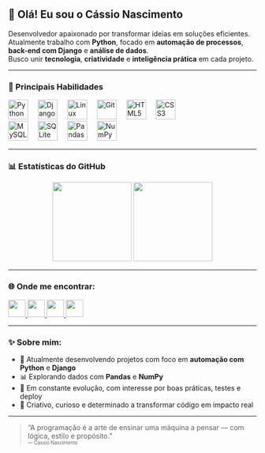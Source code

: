 ## 👋 Olá! Eu sou o Cássio Nascimento

Desenvolvedor apaixonado por transformar ideias em soluções eficientes.  
Atualmente trabalho com **Python**, focado em **automação de processos**, **back-end com Django** e **análise de dados**.  
Busco unir **tecnologia**, **criatividade** e **inteligência prática** em cada projeto.

---

### 🧠 Principais Habilidades

<div align="left">
  <img src="https://cdn.jsdelivr.net/gh/devicons/devicon/icons/python/python-original.svg" height="40" alt="Python" title="Python"/>
  <img width="12"/>
  <img src="https://cdn.jsdelivr.net/gh/devicons/devicon/icons/django/django-plain-wordmark.svg" height="40" alt="Django" title="Django"/>
  <img width="12"/>
  <img src="https://cdn.jsdelivr.net/gh/devicons/devicon/icons/linux/linux-original.svg" height="40" alt="Linux" title="Linux"/>
  <img width="12"/>
  <img src="https://cdn.jsdelivr.net/gh/devicons/devicon/icons/git/git-original.svg" height="40" alt="Git" title="Git"/>
  <img width="12"/>
  <img src="https://cdn.jsdelivr.net/gh/devicons/devicon/icons/html5/html5-original.svg" height="40" alt="HTML5" title="HTML5"/>
  <img width="12"/>
  <img src="https://cdn.jsdelivr.net/gh/devicons/devicon/icons/css3/css3-original.svg" height="40" alt="CSS3" title="CSS3"/>
</div>

<div align="left">
  <img src="https://cdn.jsdelivr.net/gh/devicons/devicon/icons/mysql/mysql-original.svg" height="40" alt="MySQL" title="MySQL"/>
  <img width="12"/>
  <img src="https://cdn.jsdelivr.net/gh/devicons/devicon/icons/sqlite/sqlite-original.svg" height="40" alt="SQLite" title="SQLite"/>
  <img width="12"/>
  <img src="https://cdn.jsdelivr.net/gh/devicons/devicon/icons/pandas/pandas-original.svg" height="40" alt="Pandas" title="Pandas"/>
  <img width="12"/>
  <img src="https://cdn.jsdelivr.net/gh/devicons/devicon/icons/numpy/numpy-original.svg" height="40" alt="NumPy" title="NumPy"/>
</div>

---

### 📊 Estatísticas do GitHub

<div align="center">
  <img src="https://github-readme-stats.vercel.app/api?username=DevCassioNascimento&show_icons=true&theme=dracula&count_private=true&hide_border=false" height="160" />
  <img src="https://github-readme-stats.vercel.app/api/top-langs?username=DevCassioNascimento&layout=compact&langs_count=6&theme=dracula&hide_border=false" height="160" />
</div>

---

### 🌐 Onde me encontrar:

<div align="left">
  <a href="mailto:cassionascimentovieira@outlook.com" target="_blank">
    <img src="https://img.shields.io/static/v1?message=Email&logo=microsoftoutlook&label=&color=0072C6&logoColor=white&labelColor=&style=for-the-badge" height="35" />
  </a>
  <a href="https://www.linkedin.com/in/c%C3%A1ssio-silveira-nascimento-97aa43254" target="_blank">
    <img src="https://img.shields.io/static/v1?message=LinkedIn&logo=linkedin&label=&color=0077B5&logoColor=white&labelColor=&style=for-the-badge" height="35" />
  </a>
  <a href="https://www.instagram.com/cassiosnascimento" target="_blank">
    <img src="https://img.shields.io/static/v1?message=Instagram&logo=instagram&label=&color=E4405F&logoColor=white&labelColor=&style=for-the-badge" height="35" />
  </a>
  <a href="https://discord.gg/ce9qruuf" target="_blank">
    <img src="https://img.shields.io/static/v1?message=Discord&logo=discord&label=&color=7289DA&logoColor=white&labelColor=&style=for-the-badge" height="35" />
  </a>
</div>

---

### ✨ Sobre mim:

- 🔭 Atualmente desenvolvendo projetos com foco em **automação com Python** e **Django**
- 📊 Explorando dados com **Pandas** e **NumPy**
- 🌱 Em constante evolução, com interesse por boas práticas, testes e deploy
- 🎨 Criativo, curioso e determinado a transformar código em impacto real

---

> “A programação é a arte de ensinar uma máquina a pensar — com lógica, estilo e propósito.”  
> <sub><sup>— Cássio Nascimento</sup></sub>
